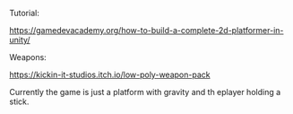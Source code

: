 Tutorial:

https://gamedevacademy.org/how-to-build-a-complete-2d-platformer-in-unity/


Weapons:

https://kickin-it-studios.itch.io/low-poly-weapon-pack


Currently the game is just a platform with gravity and th eplayer holding a stick.




